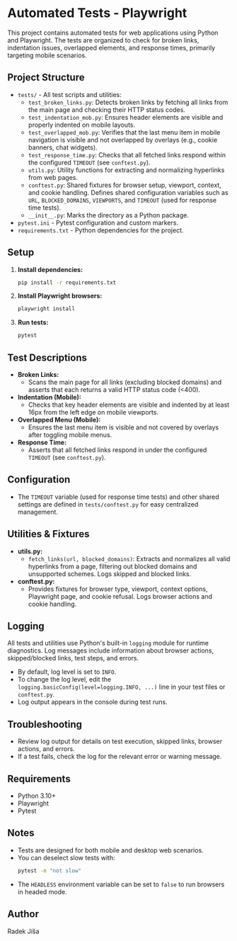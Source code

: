# Automated Tests - Playwright

This project contains automated tests for web applications using Python and Playwright. The tests are organized to check for broken links, indentation issues, overlapped elements, and response times, primarily targeting mobile scenarios.

## Project Structure

- `tests/` - All test scripts and utilities:
  - `test_broken_links.py`: Detects broken links by fetching all links from the main page and checking their HTTP status codes.
  - `test_indentation_mob.py`: Ensures header elements are visible and properly indented on mobile layouts.
  - `test_overlapped_mob.py`: Verifies that the last menu item in mobile navigation is visible and not overlapped by overlays (e.g., cookie banners, chat widgets).
  - `test_response_time.py`: Checks that all fetched links respond within the configured `TIMEOUT` (see `conftest.py`).
  - `utils.py`: Utility functions for extracting and normalizing hyperlinks from web pages.
  - `conftest.py`: Shared fixtures for browser setup, viewport, context, and cookie handling. Defines shared configuration variables such as `URL`, `BLOCKED_DOMAINS`, `VIEWPORTS`, and `TIMEOUT` (used for response time tests).
  - `__init__.py`: Marks the directory as a Python package.
- `pytest.ini` - Pytest configuration and custom markers.
- `requirements.txt` - Python dependencies for the project.

## Setup

1. **Install dependencies:**
   ```bash
   pip install -r requirements.txt
   ```
2. **Install Playwright browsers:**
   ```bash
   playwright install
   ```
3. **Run tests:**
   ```bash
   pytest
   ```

## Test Descriptions

- **Broken Links:**
  - Scans the main page for all links (excluding blocked domains) and asserts that each returns a valid HTTP status code (<400).
- **Indentation (Mobile):**
  - Checks that key header elements are visible and indented by at least 16px from the left edge on mobile viewports.
- **Overlapped Menu (Mobile):**
  - Ensures the last menu item is visible and not covered by overlays after toggling mobile menus.
- **Response Time:**
  - Asserts that all fetched links respond in under the configured `TIMEOUT` (see `conftest.py`).
## Configuration

- The `TIMEOUT` variable (used for response time tests) and other shared settings are defined in `tests/conftest.py` for easy centralized management.

## Utilities & Fixtures

- **utils.py:**
  - `fetch_links(url, blocked_domains)`: Extracts and normalizes all valid hyperlinks from a page, filtering out blocked domains and unsupported schemes. Logs skipped and blocked links.
- **conftest.py:**
  - Provides fixtures for browser type, viewport, context options, Playwright page, and cookie refusal. Logs browser actions and cookie handling.

## Logging

All tests and utilities use Python's built-in `logging` module for runtime diagnostics. Log messages include information about browser actions, skipped/blocked links, test steps, and errors.

- By default, log level is set to `INFO`.
- To change the log level, edit the `logging.basicConfig(level=logging.INFO, ...)` line in your test files or `conftest.py`.
- Log output appears in the console during test runs.

## Troubleshooting

- Review log output for details on test execution, skipped links, browser actions, and errors.
- If a test fails, check the log for the relevant error or warning message.


## Requirements
- Python 3.10+
- Playwright
- Pytest

## Notes
- Tests are designed for both mobile and desktop web scenarios.
- You can deselect slow tests with:
  ```bash
  pytest -m "not slow"
  ```
- The `HEADLESS` environment variable can be set to `false` to run browsers in headed mode.

## Author
Radek Jíša
